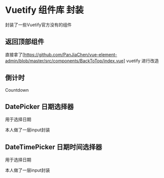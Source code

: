 # Vuetify 组件库 封装

封装了一些Vuetify官方没有的组件

## 返回顶部组件

直接拿了[https://github.com/PanJiaChen/vue-element-admin/blob/master/src/components/BackToTop/index.vue] vuetify 
进行改造

## 倒计时

Countdown

## DatePicker 日期选择器

用于选择日期

本人做了一层input封装



## DateTimePicker 日期时间选择器

用于选择日期

本人做了一层input封装
